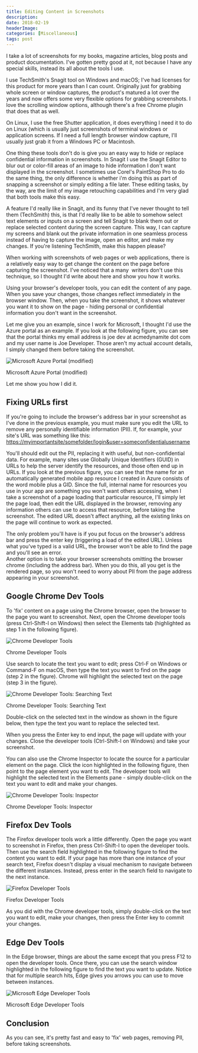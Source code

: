 ```yaml
---
title: Editing Content in Screenshots
description: 
date: 2018-02-19
headerImage: 
categories: [Miscellaneous]
tags: post
---
```


I take a lot of screenshots for my books, magazine articles, blog posts and product documentation. I've gotten pretty good at it, not because I have any special skills, instead its all about the tools I use.

I use TechSmith's Snagit tool on Windows and macOS; I've had licenses for this product for more years than I can count. Originally just for grabbing whole screen or window captures, the product's matured a lot over the years and now offers some very flexible options for grabbing screenshots. I love the scrolling window options, although there's a free Chrome plugin that does that as well.

On Linux, I use the free Shutter application, it does everything I need it to do on Linux (which is usually just screenshots of terminal windows or application screens. If I need a full length browser window capture, I'll usually just grab it from a Windows PC or Macintosh.

One thing these tools don't do is give you an easy way to hide or replace confidential information in screenshots. In Snagit I use the Snagit Editor to blur out or color-fill areas of an image to hide information I don't want displayed in the screenshot. I sometimes use Corel's PaintShop Pro to do the same thing, the only difference is whether i'm doing this as part of snapping a screenshot or simply editing a file later. These editing tasks, by the way, are the limit of my image retouching capabilities and I'm very glad that both tools make this easy.

A feature I'd really like in Snagit, and its funny that I've never thought to tell them (TechSmith) this, is that I'd really like to be able to somehow select text elements or inputs on a screen and tell Snagit to blank them out or replace selected content during the screen capture. This way, I can capture my screens and blank out the private information in one seamless process instead of having to capture the image, open an editor, and make my changes. If you're listening TechSmith, make this happen please?

When working with screenshots of web pages or web applications, there is a relatively easy way to get change the content on the page before capturing the screenshot. I've noticed that a many  writers don't use this technique, so I thought I'd write about here and show you how it works.

Using your browser's developer tools, you can edit the content of any page. When you save your changes, those changes reflect immediately in the browser window. Then, when you take the screenshot, it shows whatever you want it to show on the page - hiding personal or confidential information you don't want in the screenshot.

Let me give you an example, since I work for Microsoft, I thought I'd use the Azure portal as an example. If you look at the following figure, you can see that the portal thinks my email address is joe dev at acmedynamite dot com and my user name is Joe Developer. Those aren't my actual account details, I simply changed them before taking the screenshot.

![Microsoft Azure Portal (modified)](/images/2018/web-content-editing-01.png "Microsoft Azure Portal (modified)")

Microsoft Azure Portal (modified)

  
Let me show you how I did it.

Fixing URLs first
-----------------

If you're going to include the browser's address bar in your screenshot as I've done in the previous example, you must make sure you edit the URL to remove any personally identifiable information (PII). If, for example, your site's URL was something like this:  
[https://myimportantsite/somefolder/login&user=someconfidentialusername](https://myimportantsite/somefolder/login&user=someconfidentialusername)

You'll should edit out the PII, replacing it with useful, but non-confidential data. For example, many sites use Globally Unique Identifiers (GUID) in URLs to help the server identify the resources, and those often end up in URLs. If you look at the previous figure, you can see that the name for an automatically generated mobile app resource I created in Azure consists of the word mobile plus a GID. Since the full, internal name for resources you use in your app are something you won't want others accessing, when I take a screenshot of a page loading that particular resource, I'll simply let the page load, then edit the URL displayed in the browser, removing any information others can use to access that resource, before taking the screenshot. The edited URL doesn't affect anything, all the existing links on the page will continue to work as expected.

The only problem you'll have is if you put focus on the browser's address bar and press the enter key (triggering a load of the edited URL). Unless what you've typed is a valid URL, the browser won't be able to find the page and you'll see an error.  
Another option is to take your browser screenshots omitting the browser chrome (including the address bar). When you do this, all you get is the rendered page, so you won't need to worry about PII from the page address appearing in your screenshot.

Google Chrome Dev Tools
-----------------------

To 'fix' content on a page using the Chrome browser, open the browser to the page you want to screenshot. Next, open the Chrome developer tools (press Ctrl-Shift-I on Windows) then select the Elements tab (highlighted as step 1 in the following figure).

![Chrome Developer Tools](/images/2018/web-content-editing-02.png "Chrome Developer Tools")

Chrome Developer Tools

Use search to locate the text you want to edit; press Ctrl-F on Windows or Command-F on macOS, then type the text you want to find on the page (step 2 in the figure). Chrome will highlight the selected text on the page (step 3 in the figure).

![Chrome Developer Tools: Searching Text](/images/2018/web-content-editing-03.png "Chrome Developer Tools: Searching Text")

Chrome Developer Tools: Searching Text

Double-click on the selected text in the window as shown in the figure below, then type the text you want to replace the selected text.

When you press the Enter key to end input, the page will update with your changes. Close the developer tools (Ctrl-Shift-I on Windows) and take your screenshot.

You can also use the Chrome Inspector to locate the source for a particular element on the page. Click the icon highlighted in the following figure, then point to the page element you want to edit. The developer tools will highlight the selected text in the Elements pane - simply double-click on the text you want to edit and make your changes.

![Chrome Developer Tools: Inspector](/images/2018/web-content-editing-04.png "Chrome Developer Tools: Inspector")

Chrome Developer Tools: Inspector

Firefox Dev Tools
-----------------

The Firefox developer tools work a little differently. Open the page you want to screenshot in Firefox, then press Ctrl-Shift-I to open the developer tools. Then use the search field highlighted in the following figure to find the content you want to edit. If your page has more than one instance of your search text, Firefox doesn't display a visual mechanism to navigate between the different instances. Instead, press enter in the search field to navigate to the next instance.

![Firefox Developer Tools](/images/2018/web-content-editing-05.png "Firefox Developer Tools")

Firefox Developer Tools

As you did with the Chrome developer tools, simply double-click on the text you want to edit, make your changes, then press the Enter key to commit your changes.

Edge Dev Tools
--------------

In the Edge browser, things are about the same except that you press F12 to open the developer tools. Once there, you can use the search window highlighted in the following figure to find the text you want to update. Notice that for multiple search hits, Edge gives you arrows you can use to move between instances.

![Microsoft Edge Developer Tools](/images/2018/web-content-editing-06.png "Microsoft Edge Developer Tools")

Microsoft Edge Developer Tools

Conclusion
----------

As you can see, it's pretty fast and easy to 'fix' web pages, removing PII, before taking screenshots.
